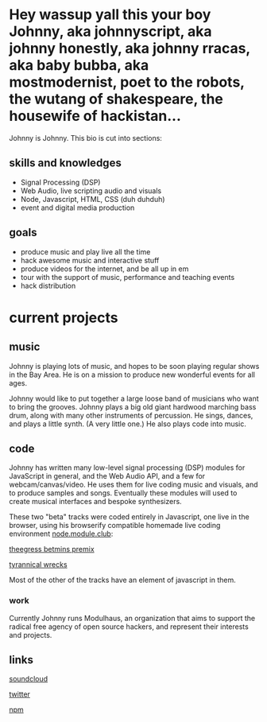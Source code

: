 # Hey wassup yall this your boy Johnny, aka johnnyscript, aka johnny honestly, aka johnny rracas, aka baby bubba, aka mostmodernist, poet to the robots, the wutang of shakespeare, the housewife of hackistan...

Johnny is Johnny.  This bio is cut into sections:

## skills and knowledges
+ Signal Processing (DSP) 
+ Web Audio, live scripting audio and visuals
+ Node, Javascript, HTML, CSS (duh duhduh)
+ event and digital media production

## goals
+ produce music and play live all the time
+ hack awesome music and interactive stuff
+ produce videos for the internet, and be all up in em
+ tour with the support of music, performance and teaching events
+ hack distribution

# current projects

## music
Johnny is playing lots of music, and hopes to be soon playing regular shows in the Bay Area.  He is on a mission to produce new wonderful events for all ages.

Johnny would like to put together a large loose band of musicians who want to bring the grooves. Johnny plays a big old giant hardwood marching bass drum, along with many other instruments of percussion. He sings, dances, and plays a little synth. (A very little one.)  He also plays code into music.

## code
Johnny has written many low-level signal processing (DSP) modules for JavaScript in general, and the Web Audio API, and a few for webcam/canvas/video.  He uses them for live coding music and visuals, and to produce samples and songs.  Eventually these modules will used to create musical interfaces and bespoke synthesizers.

These two "beta" tracks were coded entirely in Javascript, one live in the browser, using his browserify compatible homemade live coding environment [node.module.club](http://node.module.club):

[theegress betmins premix](https://soundcloud.com/johnnyscript/theegress-betamins-premix)

[tyrannical wrecks](https://soundcloud.com/johnnyscript/rachmaninov3-orchestra)

Most of the other of the tracks have an element of javascript in them.  

### work
Currently Johnny runs Modulhaus, an organization that aims to support the radical free agency of open source hackers, and represent their interests and projects.

## links
[soundcloud](https://soundcloud.com/johnnyscript)

[twitter](https://twitter.com/johnnyscript)

[npm](https://npmjs.org/~johnnyscript)

